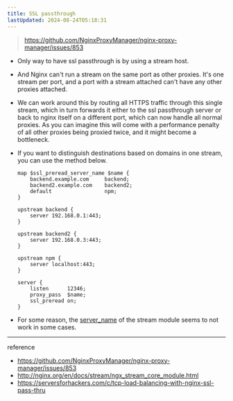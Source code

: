 ```yaml
---
title: SSL passthrough
lastUpdated: 2024-08-24T05:18:31
---
```

> <https://github.com/NginxProxyManager/nginx-proxy-manager/issues/853>

- Only way to have ssl passthrough is by using a stream host.

- And Nginx can't run a stream on the same port as other proxies. It's one stream per port, and a port with a stream attached can't have any other proxies attached.

- We can work around this by routing all HTTPS traffic through this single stream, which in turn forwards it either to the ssl passthrough server or back to nginx itself on a different port, which can now handle all normal proxies. As you can imagine this will come with a performance penalty of all other proxies being proxied twice, and it might become a bottleneck.

- If you want to distinguish destinations based on domains in one stream, you can use the method below.

    ```
    map $ssl_preread_server_name $name {
        backend.example.com     backend;
        backend2.example.com    backend2;
        default                 npm;
    }

    upstream backend {
        server 192.168.0.1:443;
    }

    upstream backend2 {
        server 192.168.0.3:443;
    }

    upstream npm {
        server localhost:443;
    }

    server {
        listen      12346;
        proxy_pass  $name;
        ssl_preread on;
    }
    ```

- For some reason, the [server_name](http://nginx.org/en/docs/stream/ngx_stream_core_module.html#server_name) of the stream module seems to not work in some cases.

----
reference

- <https://github.com/NginxProxyManager/nginx-proxy-manager/issues/853>
- <http://nginx.org/en/docs/stream/ngx_stream_core_module.html>
- <https://serversforhackers.com/c/tcp-load-balancing-with-nginx-ssl-pass-thru>

